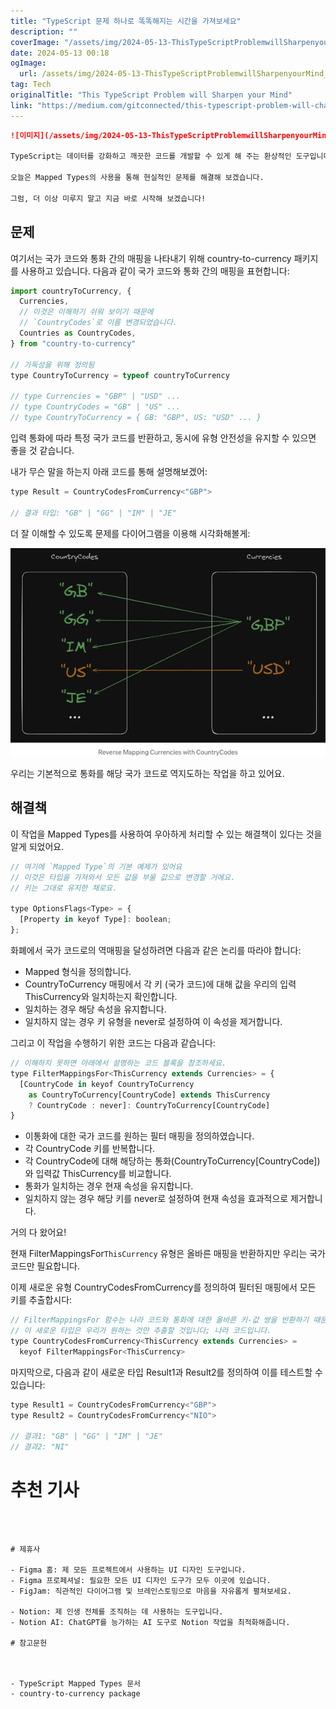 ```yaml
---
title: "TypeScript 문제 하나로 똑똑해지는 시간을 가져보세요"
description: ""
coverImage: "/assets/img/2024-05-13-ThisTypeScriptProblemwillSharpenyourMind_0.png"
date: 2024-05-13 00:18
ogImage: 
  url: /assets/img/2024-05-13-ThisTypeScriptProblemwillSharpenyourMind_0.png
tag: Tech
originalTitle: "This TypeScript Problem will Sharpen your Mind"
link: "https://medium.com/gitconnected/this-typescript-problem-will-challenge-your-mind-87142e0401fe"
---
```



```markdown
![이미지](/assets/img/2024-05-13-ThisTypeScriptProblemwillSharpenyourMind_0.png)

TypeScript는 데이터를 강화하고 깨끗한 코드를 개발할 수 있게 해 주는 환상적인 도구입니다.

오늘은 Mapped Types의 사용을 통해 현실적인 문제를 해결해 보겠습니다.

그럼, 더 이상 미루지 말고 지금 바로 시작해 보겠습니다!
```



## 문제

여기서는 국가 코드와 통화 간의 매핑을 나타내기 위해 country-to-currency 패키지를 사용하고 있습니다. 다음과 같이 국가 코드와 통화 간의 매핑을 표현합니다:

```js
import countryToCurrency, {
  Currencies,
  // 이것은 이해하기 쉬워 보이기 때문에
  // `CountryCodes`로 이름 변경되었습니다.
  Countries as CountryCodes,
} from "country-to-currency"

// 가독성을 위해 정의됨
type CountryToCurrency = typeof countryToCurrency

// type Currencies = "GBP" | "USD" ...
// type CountryCodes = "GB" | "US" ...
// type CountryToCurrency = { GB: "GBP", US: "USD" ... }
```

입력 통화에 따라 특정 국가 코드를 반환하고, 동시에 유형 안전성을 유지할 수 있으면 좋을 것 같습니다.



내가 무슨 말을 하는지 아래 코드를 통해 설명해보겠어:

```js
type Result = CountryCodesFromCurrency<"GBP">

// 결과 타입: "GB" | "GG" | "IM" | "JE"
```

더 잘 이해할 수 있도록 문제를 다이어그램을 이용해 시각화해볼게:

![이 타입스크립트 문제가 당신의 머리를 더 날카롭게 만들 것입니다](/assets/img/2024-05-13-ThisTypeScriptProblemwillSharpenyourMind_1.png)



우리는 기본적으로 통화를 해당 국가 코드로 역지도하는 작업을 하고 있어요.

## 해결책

이 작업을 Mapped Types를 사용하여 우아하게 처리할 수 있는 해결책이 있다는 것을 알게 되었어요.

```js
// 여기에 `Mapped Type`의 기본 예제가 있어요
// 이것은 타입을 가져와서 모든 값을 부울 값으로 변경할 거에요.
// 키는 그대로 유지한 채로요.

type OptionsFlags<Type> = {
  [Property in keyof Type]: boolean;
};
```



화폐에서 국가 코드로의 역매핑을 달성하려면 다음과 같은 논리를 따라야 합니다:

- Mapped 형식을 정의합니다.
- CountryToCurrency 매핑에서 각 키 (국가 코드)에 대해 값을 우리의 입력 ThisCurrency와 일치하는지 확인합니다.
- 일치하는 경우 해당 속성을 유지합니다.
- 일치하지 않는 경우 키 유형을 never로 설정하여 이 속성을 제거합니다.

그리고 이 작업을 수행하기 위한 코드는 다음과 같습니다:

```js
// 이해하지 못하면 아래에서 설명하는 코드 블록을 참조하세요.
type FilterMappingsFor<ThisCurrency extends Currencies> = {
  [CountryCode in keyof CountryToCurrency 
    as CountryToCurrency[CountryCode] extends ThisCurrency 
    ? CountryCode : never]: CountryToCurrency[CountryCode]
}
```



- 이통화에 대한 국가 코드를 원하는 필터 매핑을 정의하였습니다.
- 각 CountryCode 키를 반복합니다.
- 각 CountryCode에 대해 해당하는 통화(CountryToCurrency[CountryCode])와 입력값 ThisCurrency를 비교합니다.
- 통화가 일치하는 경우 현재 속성을 유지합니다.
- 일치하지 않는 경우 해당 키를 never로 설정하여 현재 속성을 효과적으로 제거합니다.

거의 다 왔어요!

현재 FilterMappingsFor`ThisCurrency` 유형은 올바른 매핑을 반환하지만 우리는 국가 코드만 필요합니다.

이제 새로운 유형 CountryCodesFromCurrency를 정의하여 필터된 매핑에서 모든 키를 추출합시다:



```js
// FilterMappingsFor 함수는 나라 코드와 통화에 대한 올바른 키-값 쌍을 반환하기 때문에,
// 이 새로운 타입은 우리가 원하는 것만 추출할 것입니다; 나라 코드입니다.
type CountryCodesFromCurrency<ThisCurrency extends Currencies> =
  keyof FilterMappingsFor<ThisCurrency>
```

마지막으로, 다음과 같이 새로운 타입 Result1과 Result2를 정의하여 이를 테스트할 수 있습니다:

```js
type Result1 = CountryCodesFromCurrency<"GBP">
type Result2 = CountryCodesFromCurrency<"NIO">

// 결과1: "GB" | "GG" | "IM" | "JE"
// 결과2: "NI"
```

# 추천 기사
```



# 제휴사

- Figma 홈: 제 모든 프로젝트에서 사용하는 UI 디자인 도구입니다.
- Figma 프로페셔널: 필요한 모든 UI 디자인 도구가 모두 이곳에 있습니다.
- FigJam: 직관적인 다이어그램 및 브레인스토밍으로 마음을 자유롭게 펼쳐보세요.

- Notion: 제 인생 전체를 조직하는 데 사용하는 도구입니다.
- Notion AI: ChatGPT를 능가하는 AI 도구로 Notion 작업을 최적화해줍니다.

# 참고문헌



- TypeScript Mapped Types 문서
- country-to-currency package